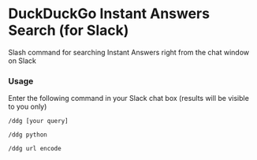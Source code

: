 # DuckDuckGo Instant Answers Search (for Slack)

Slash command for searching Instant Answers right from the chat window on Slack

### Usage

Enter the following command in your Slack chat box (results will be visible to you only)
```
/ddg [your query]
```

```
/ddg python
```

```
/ddg url encode
```
